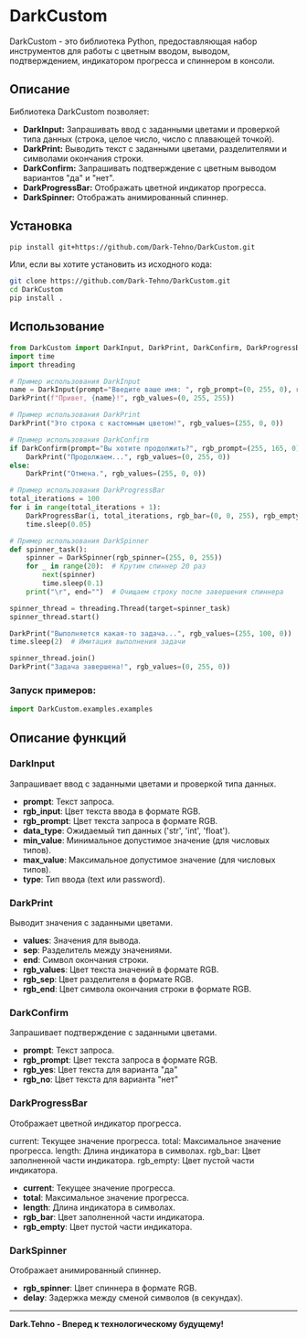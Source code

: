 # DarkCustom

DarkCustom - это библиотека Python, предоставляющая набор инструментов для работы с цветным вводом, выводом, подтверждением, индикатором прогресса и спиннером в консоли.

## Описание

Библиотека DarkCustom позволяет:

*   **DarkInput:** Запрашивать ввод с заданными цветами и проверкой типа данных (строка, целое число, число с плавающей точкой).
*   **DarkPrint:** Выводить текст с заданными цветами, разделителями и символами окончания строки.
*   **DarkConfirm:** Запрашивать подтверждение с цветным выводом вариантов "да" и "нет".
*   **DarkProgressBar:** Отображать цветной индикатор прогресса.
*   **DarkSpinner:** Отображать анимированный спиннер.

## Установка

```bash
pip install git+https://github.com/Dark-Tehno/DarkCustom.git
```

Или, если вы хотите установить из исходного кода:

```bash
git clone https://github.com/Dark-Tehno/DarkCustom.git
cd DarkCustom
pip install .
```

## Использование
```python
from DarkCustom import DarkInput, DarkPrint, DarkConfirm, DarkProgressBar, DarkSpinner
import time
import threading

# Пример использования DarkInput
name = DarkInput(prompt="Введите ваше имя: ", rgb_prompt=(0, 255, 0), rgb_input=(255, 255, 0))
DarkPrint(f"Привет, {name}!", rgb_values=(0, 255, 255))

# Пример использования DarkPrint
DarkPrint("Это строка с кастомным цветом!", rgb_values=(255, 0, 0))

# Пример использования DarkConfirm
if DarkConfirm(prompt="Вы хотите продолжить?", rgb_prompt=(255, 165, 0), rgb_yes=(0, 255, 0), rgb_no=(255, 0, 0)):
    DarkPrint("Продолжаем...", rgb_values=(0, 255, 0))
else:
    DarkPrint("Отмена.", rgb_values=(255, 0, 0))

# Пример использования DarkProgressBar
total_iterations = 100
for i in range(total_iterations + 1):
    DarkProgressBar(i, total_iterations, rgb_bar=(0, 0, 255), rgb_empty=(100,100,100))
    time.sleep(0.05)

# Пример использования DarkSpinner
def spinner_task():
    spinner = DarkSpinner(rgb_spinner=(255, 0, 255))
    for _ in range(20):  # Крутим спиннер 20 раз
        next(spinner)
        time.sleep(0.1)
    print("\r", end="")  # Очищаем строку после завершения спиннера

spinner_thread = threading.Thread(target=spinner_task)
spinner_thread.start()

DarkPrint("Выполняется какая-то задача...", rgb_values=(255, 100, 0))
time.sleep(2)  # Имитация выполнения задачи

spinner_thread.join()
DarkPrint("Задача завершена!", rgb_values=(0, 255, 0))
```

### Запуск примеров:
```python
import DarkCustom.examples.examples
```

## Описание функций

### DarkInput
Запрашивает ввод с заданными цветами и проверкой типа данных.

* **prompt**: Текст запроса.
* **rgb_input**: Цвет текста ввода в формате RGB.
* **rgb_prompt**: Цвет текста запроса в формате RGB.
* **data_type**: Ожидаемый тип данных ('str', 'int', 'float').
* **min_value**: Минимальное допустимое значение (для числовых типов).
* **max_value**: Максимальное допустимое значение (для числовых типов).
* **type**: Тип ввода (text или password).

### DarkPrint
Выводит значения с заданными цветами.

* **values**: Значения для вывода.
* **sep**: Разделитель между значениями.
* **end**: Символ окончания строки.
* **rgb_values**: Цвет текста значений в формате RGB.
* **rgb_sep**: Цвет разделителя в формате RGB.
* **rgb_end**: Цвет символа окончания строки в формате RGB.

### DarkConfirm
Запрашивает подтверждение с заданными цветами.

* **prompt**: Текст запроса.
* **rgb_prompt**: Цвет текста запроса в формате RGB.
* **rgb_yes**: Цвет текста для варианта "да"
* **rgb_no**: Цвет текста для варианта "нет"

### DarkProgressBar
Отображает цветной индикатор прогресса.

current: Текущее значение прогресса.
total: Максимальное значение прогресса.
length: Длина индикатора в символах.
rgb_bar: Цвет заполненной части индикатора.
rgb_empty: Цвет пустой части индикатора.

* **current**: Текущее значение прогресса.
* **total**: Максимальное значение прогресса.
* **length**: Длина индикатора в символах.
* **rgb_bar**: Цвет заполненной части индикатора.
* **rgb_empty**: Цвет пустой части индикатора.

### DarkSpinner
Отображает анимированный спиннер.

* **rgb_spinner**: Цвет спиннера в формате RGB.
* **delay**: Задержка между сменой символов (в секундах).


---

**Dark.Tehno - Вперед к технологическому будущему!**
